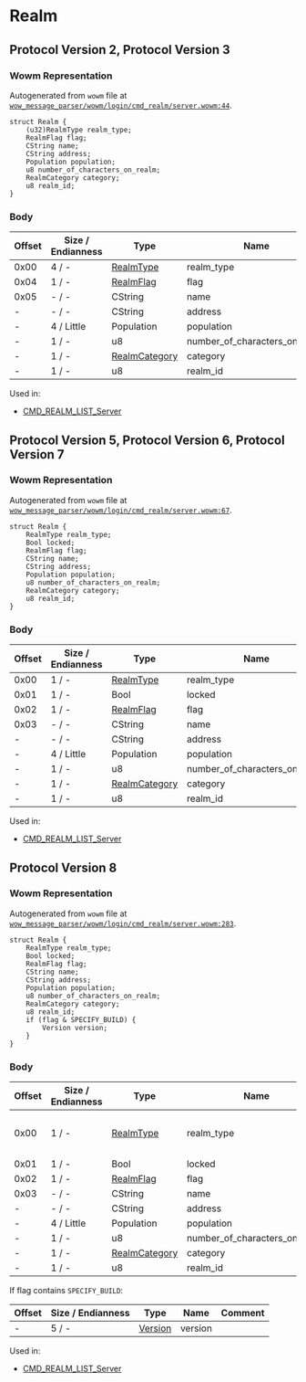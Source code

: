 # Realm

## Protocol Version 2, Protocol Version 3

### Wowm Representation

Autogenerated from `wowm` file at [`wow_message_parser/wowm/login/cmd_realm/server.wowm:44`](https://github.com/gtker/wow_messages/tree/main/wow_message_parser/wowm/login/cmd_realm/server.wowm#L44).
```rust,ignore
struct Realm {
    (u32)RealmType realm_type;
    RealmFlag flag;
    CString name;
    CString address;
    Population population;
    u8 number_of_characters_on_realm;
    RealmCategory category;
    u8 realm_id;
}
```
### Body

| Offset | Size / Endianness | Type | Name | Comment |
| ------ | ----------------- | ---- | ---- | ------- |
| 0x00 | 4 / - | [RealmType](realmtype.md) | realm_type |  |
| 0x04 | 1 / - | [RealmFlag](realmflag.md) | flag |  |
| 0x05 | - / - | CString | name |  |
| - | - / - | CString | address |  |
| - | 4 / Little | Population | population |  |
| - | 1 / - | u8 | number_of_characters_on_realm |  |
| - | 1 / - | [RealmCategory](realmcategory.md) | category |  |
| - | 1 / - | u8 | realm_id |  |


Used in:
* [CMD_REALM_LIST_Server](cmd_realm_list_server.md)

## Protocol Version 5, Protocol Version 6, Protocol Version 7

### Wowm Representation

Autogenerated from `wowm` file at [`wow_message_parser/wowm/login/cmd_realm/server.wowm:67`](https://github.com/gtker/wow_messages/tree/main/wow_message_parser/wowm/login/cmd_realm/server.wowm#L67).
```rust,ignore
struct Realm {
    RealmType realm_type;
    Bool locked;
    RealmFlag flag;
    CString name;
    CString address;
    Population population;
    u8 number_of_characters_on_realm;
    RealmCategory category;
    u8 realm_id;
}
```
### Body

| Offset | Size / Endianness | Type | Name | Comment |
| ------ | ----------------- | ---- | ---- | ------- |
| 0x00 | 1 / - | [RealmType](realmtype.md) | realm_type |  |
| 0x01 | 1 / - | Bool | locked |  |
| 0x02 | 1 / - | [RealmFlag](realmflag.md) | flag |  |
| 0x03 | - / - | CString | name |  |
| - | - / - | CString | address |  |
| - | 4 / Little | Population | population |  |
| - | 1 / - | u8 | number_of_characters_on_realm |  |
| - | 1 / - | [RealmCategory](realmcategory.md) | category |  |
| - | 1 / - | u8 | realm_id |  |


Used in:
* [CMD_REALM_LIST_Server](cmd_realm_list_server.md)

## Protocol Version 8

### Wowm Representation

Autogenerated from `wowm` file at [`wow_message_parser/wowm/login/cmd_realm/server.wowm:283`](https://github.com/gtker/wow_messages/tree/main/wow_message_parser/wowm/login/cmd_realm/server.wowm#L283).
```rust,ignore
struct Realm {
    RealmType realm_type;
    Bool locked;
    RealmFlag flag;
    CString name;
    CString address;
    Population population;
    u8 number_of_characters_on_realm;
    RealmCategory category;
    u8 realm_id;
    if (flag & SPECIFY_BUILD) {
        Version version;
    }
}
```
### Body

| Offset | Size / Endianness | Type | Name | Comment |
| ------ | ----------------- | ---- | ---- | ------- |
| 0x00 | 1 / - | [RealmType](realmtype.md) | realm_type | vmangos: this is the second column in `Cfg_Configs.dbc` |
| 0x01 | 1 / - | Bool | locked |  |
| 0x02 | 1 / - | [RealmFlag](realmflag.md) | flag |  |
| 0x03 | - / - | CString | name |  |
| - | - / - | CString | address |  |
| - | 4 / Little | Population | population |  |
| - | 1 / - | u8 | number_of_characters_on_realm |  |
| - | 1 / - | [RealmCategory](realmcategory.md) | category |  |
| - | 1 / - | u8 | realm_id |  |

If flag contains `SPECIFY_BUILD`:

| Offset | Size / Endianness | Type | Name | Comment |
| ------ | ----------------- | ---- | ---- | ------- |
| - | 5 / - | [Version](version.md) | version |  |


Used in:
* [CMD_REALM_LIST_Server](cmd_realm_list_server.md)

